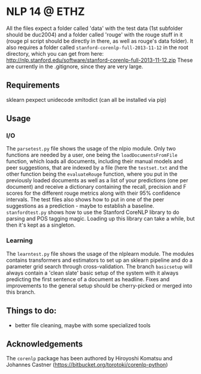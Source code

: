 # NLP 14 @ ETHZ

All the files expect a folder called 'data' with the test data (1st subfolder should be duc2004) and a folder called 'rouge' with the rouge stuff in it (rouge pl script should be directly in there, as well as rouge's data folder).
It also requires a folder called ``stanford-corenlp-full-2013-11-12`` in the root directory, which you can get from here: http://nlp.stanford.edu/software/stanford-corenlp-full-2013-11-12.zip
These are currently in the .gitignore, since they are very large.

## Requirements
sklearn pexpect unidecode xmltodict (can all be installed via pip)

## Usage
### I/O
The ``parsetest.py`` file shows the usage of the nlpio module.
Only two functions are needed by a user, one being the ``loadDocumentsFromFile`` function, which loads all documents, including their manual models and peer suggestions, that are indexed by a file (here the ``testset.txt`` and the other function being the ``evaluateRouge`` function, where you put in the previously loaded documents as well as a list of your predictions (one per document) and receive a dictionary containing the recall, precision and F scores for the different rouge metrics along with their 95% confidence intervals. The test files also shows how to put in one of the peer suggestions as a prediction - maybe to establish a baseline.
``stanfordtest.py`` shows how to use the Stanford CoreNLP library to do parsing and POS tagging magic. Loading up this library can take a while, but then it's kept as a singleton.
### Learning
The ```learntest.py``` file shows the usage of the nlplearn module.
The modules contains transformers and estimators to set up an sklearn pipeline and do a parameter grid search through cross-validation.
The branch ``basicsetup`` will always contain a 'clean slate' basic setup of the system with it always predicting the first sentence of a document as headline.
Fixes and improvements to the general setup should be cherry-picked or merged into this branch.

## Things to do:
* better file cleaning, maybe with some specialized tools

## Acknowledgements
The ``corenlp`` package has been authored by Hiroyoshi Komatsu and Johannes Castner (https://bitbucket.org/torotoki/corenlp-python)
